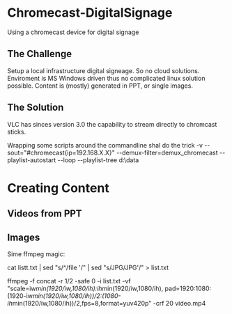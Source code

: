 # Chromecast-DigitalSignage
Using a chromecast device for digital signage

## The Challenge
Setup a local infrastructure digital signeage. So no cloud solutions.
Enviroment is MS Windows driven thus no complicated linux solution possible. 
Content is (mostly) generated in PPT, or single images.

## The Solution
VLC has sinces version 3.0 the capability to stream directly to chromcast sticks.

Wrapping some scripts around the commandline shal do the trick
 -v  --sout="#chromecast{ip=192.168.X.X}" --demux-filter=demux_chromecast --playlist-autostart --loop --playlist-tree d:\data



# Creating Content

## Videos from PPT


## Images
Sime ffmpeg magic:

cat listt.txt | sed "s/^/file \'/" | sed "s/JPG/JPG\'/" > list.txt 

ffmpeg -f concat -r 1/2 -safe 0 -i list.txt -vf "scale=iw*min(1920/iw\,1080/ih):ih*min(1920/iw\,1080/ih), pad=1920:1080:(1920-iw*min(1920/iw\,1080/ih))/2:(1080-ih*min(1920/iw\,1080/ih))/2,fps=8,format=yuv420p" -crf 20 video.mp4




